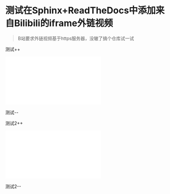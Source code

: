 # 测试在Sphinx+ReadTheDocs中添加来自Bilibili的iframe外链视频

> B站要求外链视频基于https服务器，没辙了搞个仓库试一试

测试++

<iframe src="//player.bilibili.com/player.html?aid=663264375&bvid=BV1na4y1S71n&cid=1330603909&p=1" scrolling="no" border="0" frameborder="no" framespacing="0" allowfullscreen="true"> </iframe>

测试--

测试2++

<iframe src="//player.bilibili.com/player.html?aid=235649872&bvid=BV1Re411X7P6&cid=1325613599&p=1" scrolling="no" border="0" frameborder="no" framespacing="0" allowfullscreen="true"> </iframe>

测试2--
